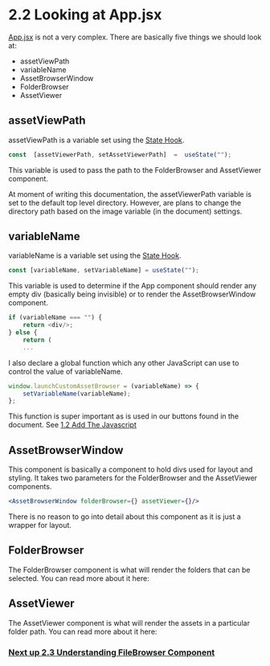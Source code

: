 # 2.2 Looking at App.jsx
[App.jsx](https://github.com/seancrowe/chili-custom-asset-browser-demo/blob/master/src/App.jsx) is not a very complex. There are basically five things we should look at:
- assetViewPath
- variableName
- AssetBrowserWindow
- FolderBrowser
- AssetViewer

## assetViewPath
assetViewPath is a variable set using the [State Hook](https://reactjs.org/docs/hooks-state.html).
```javascript
const  [assetViewerPath, setAssetViewerPath]  =  useState("");
```
This variable is used to pass the path to the FolderBrowser and AssetViewer component.

At moment of writing this documentation, the assetViewerPath variable is set to the default top level directory. However, are plans to change the directory path based on the image variable (in the document) settings.

## variableName
variableName is a variable set using the [State Hook](https://reactjs.org/docs/hooks-state.html).
```javascript
const [variableName, setVariableName] = useState("");
```
This variable is used to determine if the App component should render any empty div (basically being invisible) or to render the AssetBrowserWindow component.
```javascript
if (variableName === "") {
	return <div/>;
} else {
	return (
	...
```
I also declare a global function which any other JavaScript can use to control the value of variableName.
```javascript
window.launchCustomAssetBrowser = (variableName) => {
	setVariableName(variableName);
};
```

This function is super important as is used in our buttons found in the document.
See [1.2 Add The Javascript](https://seancrowe.github.io/chili-custom-asset-browser-demo/testing/add_the_javascript.md)

## AssetBrowserWindow
This component is basically a component to hold divs used for layout and styling. It takes two parameters for the FolderBrowser and the AssetViewer components.

```jsx
<AssetBrowserWindow folderBrowser={} assetViewer={}/>
```
There is no reason to go into detail about this component as it is just a wrapper for layout.

## FolderBrowser
The FolderBrowser component is what will render the folders that can be selected. You can read more about it here:

## AssetViewer
The AssetViewer component is what will render the assets in a particular folder path. You can read more about it here:

### [Next up 2.3 Understanding FileBrowser Component](https://seancrowe.github.io/chili-custom-asset-browser-demo/thecode/understanding_fileBrowser_component)